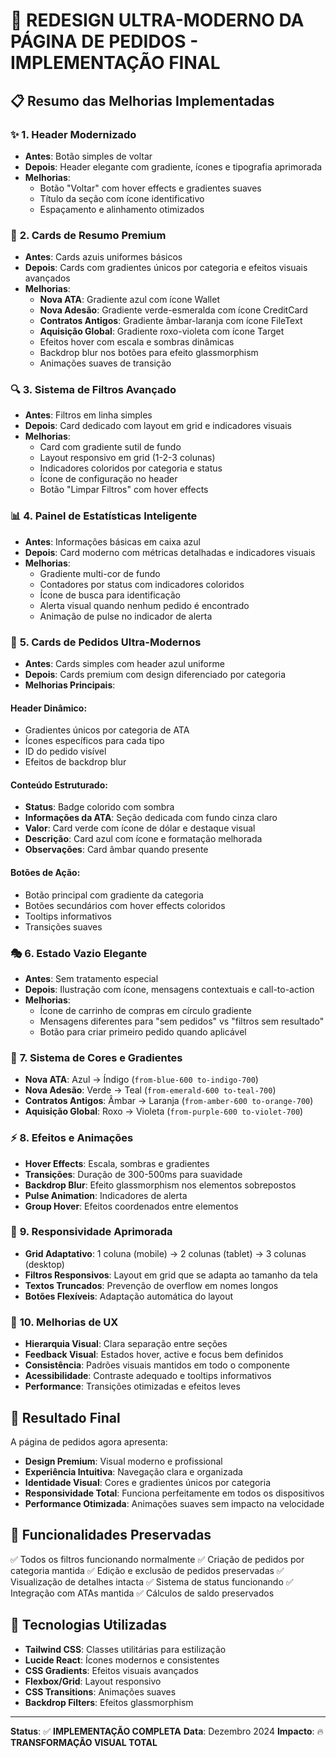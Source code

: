 # 🎨 REDESIGN ULTRA-MODERNO DA PÁGINA DE PEDIDOS - IMPLEMENTAÇÃO FINAL

## 📋 Resumo das Melhorias Implementadas

### ✨ **1. Header Modernizado**
- **Antes**: Botão simples de voltar
- **Depois**: Header elegante com gradiente, ícones e tipografia aprimorada
- **Melhorias**:
  - Botão "Voltar" com hover effects e gradientes suaves
  - Título da seção com ícone identificativo
  - Espaçamento e alinhamento otimizados

### 🎯 **2. Cards de Resumo Premium**
- **Antes**: Cards azuis uniformes básicos
- **Depois**: Cards com gradientes únicos por categoria e efeitos visuais avançados
- **Melhorias**:
  - **Nova ATA**: Gradiente azul com ícone Wallet
  - **Nova Adesão**: Gradiente verde-esmeralda com ícone CreditCard
  - **Contratos Antigos**: Gradiente âmbar-laranja com ícone FileText
  - **Aquisição Global**: Gradiente roxo-violeta com ícone Target
  - Efeitos hover com escala e sombras dinâmicas
  - Backdrop blur nos botões para efeito glassmorphism
  - Animações suaves de transição

### 🔍 **3. Sistema de Filtros Avançado**
- **Antes**: Filtros em linha simples
- **Depois**: Card dedicado com layout em grid e indicadores visuais
- **Melhorias**:
  - Card com gradiente sutil de fundo
  - Layout responsivo em grid (1-2-3 colunas)
  - Indicadores coloridos por categoria e status
  - Ícone de configuração no header
  - Botão "Limpar Filtros" com hover effects

### 📊 **4. Painel de Estatísticas Inteligente**
- **Antes**: Informações básicas em caixa azul
- **Depois**: Card moderno com métricas detalhadas e indicadores visuais
- **Melhorias**:
  - Gradiente multi-cor de fundo
  - Contadores por status com indicadores coloridos
  - Ícone de busca para identificação
  - Alerta visual quando nenhum pedido é encontrado
  - Animação de pulse no indicador de alerta

### 🎴 **5. Cards de Pedidos Ultra-Modernos**
- **Antes**: Cards simples com header azul uniforme
- **Depois**: Cards premium com design diferenciado por categoria
- **Melhorias Principais**:

#### **Header Dinâmico**:
- Gradientes únicos por categoria de ATA
- Ícones específicos para cada tipo
- ID do pedido visível
- Efeitos de backdrop blur

#### **Conteúdo Estruturado**:
- **Status**: Badge colorido com sombra
- **Informações da ATA**: Seção dedicada com fundo cinza claro
- **Valor**: Card verde com ícone de dólar e destaque visual
- **Descrição**: Card azul com ícone e formatação melhorada
- **Observações**: Card âmbar quando presente

#### **Botões de Ação**:
- Botão principal com gradiente da categoria
- Botões secundários com hover effects coloridos
- Tooltips informativos
- Transições suaves

### 🎭 **6. Estado Vazio Elegante**
- **Antes**: Sem tratamento especial
- **Depois**: Ilustração com ícone, mensagens contextuais e call-to-action
- **Melhorias**:
  - Ícone de carrinho de compras em círculo gradiente
  - Mensagens diferentes para "sem pedidos" vs "filtros sem resultado"
  - Botão para criar primeiro pedido quando aplicável

### 🎨 **7. Sistema de Cores e Gradientes**
- **Nova ATA**: Azul → Índigo (`from-blue-600 to-indigo-700`)
- **Nova Adesão**: Verde → Teal (`from-emerald-600 to-teal-700`)
- **Contratos Antigos**: Âmbar → Laranja (`from-amber-600 to-orange-700`)
- **Aquisição Global**: Roxo → Violeta (`from-purple-600 to-violet-700`)

### ⚡ **8. Efeitos e Animações**
- **Hover Effects**: Escala, sombras e gradientes
- **Transições**: Duração de 300-500ms para suavidade
- **Backdrop Blur**: Efeito glassmorphism nos elementos sobrepostos
- **Pulse Animation**: Indicadores de alerta
- **Group Hover**: Efeitos coordenados entre elementos

### 📱 **9. Responsividade Aprimorada**
- **Grid Adaptativo**: 1 coluna (mobile) → 2 colunas (tablet) → 3 colunas (desktop)
- **Filtros Responsivos**: Layout em grid que se adapta ao tamanho da tela
- **Textos Truncados**: Prevenção de overflow em nomes longos
- **Botões Flexíveis**: Adaptação automática do layout

### 🎯 **10. Melhorias de UX**
- **Hierarquia Visual**: Clara separação entre seções
- **Feedback Visual**: Estados hover, active e focus bem definidos
- **Consistência**: Padrões visuais mantidos em todo o componente
- **Acessibilidade**: Contraste adequado e tooltips informativos
- **Performance**: Transições otimizadas e efeitos leves

## 🚀 **Resultado Final**

A página de pedidos agora apresenta:
- **Design Premium**: Visual moderno e profissional
- **Experiência Intuitiva**: Navegação clara e organizada
- **Identidade Visual**: Cores e gradientes únicos por categoria
- **Responsividade Total**: Funciona perfeitamente em todos os dispositivos
- **Performance Otimizada**: Animações suaves sem impacto na velocidade

## 📝 **Funcionalidades Preservadas**

✅ Todos os filtros funcionando normalmente
✅ Criação de pedidos por categoria mantida
✅ Edição e exclusão de pedidos preservadas
✅ Visualização de detalhes intacta
✅ Sistema de status funcionando
✅ Integração com ATAs mantida
✅ Cálculos de saldo preservados

## 🎨 **Tecnologias Utilizadas**

- **Tailwind CSS**: Classes utilitárias para estilização
- **Lucide React**: Ícones modernos e consistentes
- **CSS Gradients**: Efeitos visuais avançados
- **Flexbox/Grid**: Layout responsivo
- **CSS Transitions**: Animações suaves
- **Backdrop Filters**: Efeitos glassmorphism

---

**Status**: ✅ **IMPLEMENTAÇÃO COMPLETA**
**Data**: Dezembro 2024
**Impacto**: 🔥 **TRANSFORMAÇÃO VISUAL TOTAL**